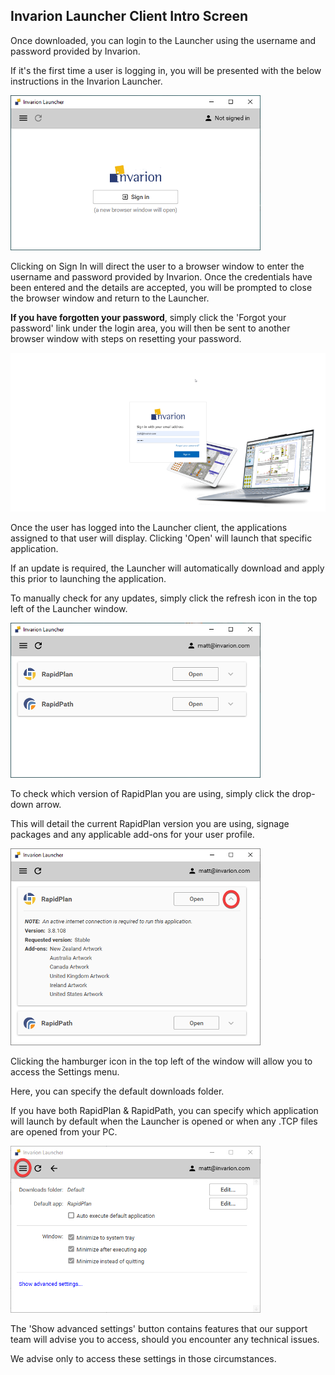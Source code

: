 
## Invarion Launcher Client Intro Screen

Once downloaded, you can login to the Launcher using the username and password provided by Invarion. 

If it's the first time a user is logging in, you will be presented with the below instructions in the Invarion Launcher.

![Launcher log in](./assets/Launcher_log_in.png)

Clicking on Sign In will direct the user to a browser window to enter the username and password provided by Invarion. Once the credentials have been entered and the details are accepted, you will be prompted to close the browser window and return to the Launcher.

**If you have forgotten your password**, simply click the 'Forgot your password' link under the login area, you will then be sent to another browser window with steps on resetting your password.

![browser log in](./assets/Browser_log_in.png)

Once the user has logged into the Launcher client, the applications assigned to that user will display. Clicking 'Open' will launch that specific application. 

If an update is required, the Launcher will automatically download and apply this prior to launching the application. 

To manually check for any updates, simply click the refresh icon in the top left of the Launcher window.

![launcher client](./assets/Launcher_client.png)

To check which version of RapidPlan you are using, simply click the drop-down arrow. 

This will detail the current RapidPlan version you are using, signage packages and any applicable add-ons for your user profile.

![launcher add ons](./assets/Launcher_add_ons.png)

Clicking the hamburger icon in the top left of the window will allow you to access the Settings menu.

Here, you can specify the default downloads folder.

If you have both RapidPlan & RapidPath, you can specify which application will launch by default when the Launcher is opened or when any .TCP files are opened from your PC.

![launcher settings](./assets/Launcher_settings.png)

The 'Show advanced settings' button contains features that our support team will advise you to access, should you encounter any technical issues. 

We advise only to access these settings in those circumstances.